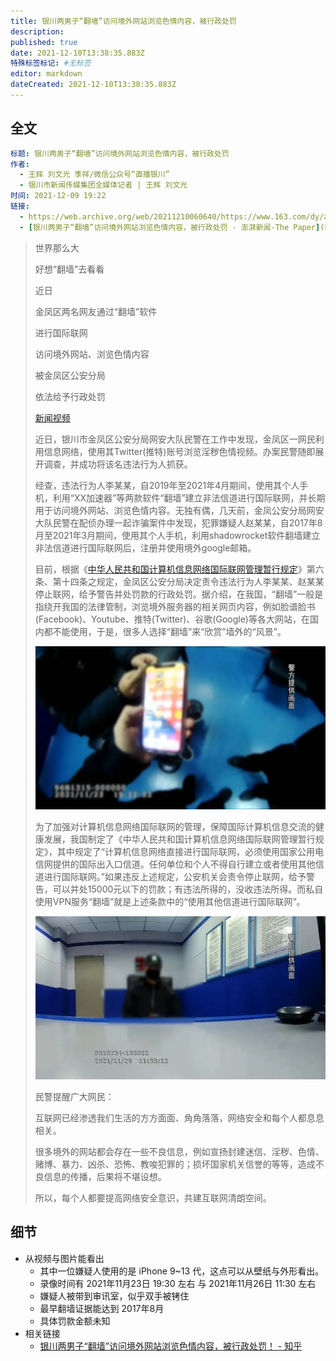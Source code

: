 ```yaml
---
title: 银川两男子“翻墙”访问境外网站浏览色情内容，被行政处罚
description:
published: true
date: 2021-12-10T13:38:35.883Z
特殊标签标记: #无标签
editor: markdown
dateCreated: 2021-12-10T13:38:35.883Z
---
```


## 全文

```YAML
标题: 银川两男子“翻墙”访问境外网站浏览色情内容，被行政处罚
作者:
  - 王辉 刘文光 季祥/微信公众号“直播银川”
  - 银川市新闻传媒集团全媒体记者 | 王辉 刘文光
时间: 2021-12-09 19:22
链接:
  - https://web.archive.org/web/20211210060640/https://www.163.com/dy/article/GQIO2KTD05506NW2.html
  - [银川两男子“翻墙”访问境外网站浏览色情内容，被行政处罚 - 澎湃新闻-The Paper](https://web.archive.org/web/20211209211812/https://www.thepaper.cn/newsDetail_forward_15767996)
```

> 世界那么大
>
> 好想“翻墙”去看看
>
> 近日
>
> 金凤区两名网友通过“翻墙”软件
>
> 进行国际联网
>
> 访问境外网站、浏览色情内容
>
> 被金凤区公安分局
>
> 依法给予行政处罚
>
> [新闻视频](/src/punish/银川翻墙/新闻.mp4)
>
> 近日，银川市金凤区公安分局网安大队民警在工作中发现，金凤区一网民利用信息网络，使用其Twitter(推特)账号浏览淫秽色情视频。办案民警随即展开调查，并成功将该名违法行为人抓获。
>
> 经查，违法行为人李某某，自2019年至2021年4月期间，使用其个人手机，利用“XX加速器”等两款软件“翻墙”建立非法信道进行国际联网，并长期用于访问境外网站、浏览色情内容。无独有偶，几天前，金凤公安分局网安大队民警在配侦办理一起诈骗案件中发现，犯罪嫌疑人赵某某，自2017年8月至2021年3月期间，使用其个人手机，利用shadowrocket软件翻墙建立非法信道进行国际联网后，注册并使用境外google邮箱。
>
> 目前，根据《[中华人民共和国计算机信息网络国际联网管理暂行规定](/rule/中华人民共和国计算机信息网络国际联网管理暂行规定.md)》第六条、第十四条之规定，金凤区公安分局决定责令违法行为人李某某、赵某某停止联网，给予警告并处罚款的行政处罚。据介绍，在我国，“翻墙”一般是指绕开我国的法律管制，浏览境外服务器的相关网页内容，例如脸谱脸书(Facebook)、Youtube、推特(Twitter)、谷歌(Google)等各大网站，在国内都不能使用，于是，很多人选择“翻墙”来“欣赏”墙外的“风景”。
>
> ![模糊的手机图片](/src/punish/银川翻墙/1.webp)
>
> 为了加强对计算机信息网络国际联网的管理，保障国际计算机信息交流的健康发展，我国制定了《中华人民共和国计算机信息网络国际联网管理暂行规定》，其中规定了“计算机信息网络直接进行国际联网，必须使用国家公用电信网提供的国际出入口信道。任何单位和个人不得自行建立或者使用其他信道进行国际联网。”如果违反上述规定，公安机关会责令停止联网，给予警告，可以并处15000元以下的罚款；有违法所得的，没收违法所得。而私自使用VPN服务“翻墙”就是上述条款中的“使用其他信道进行国际联网”。
>
> ![嫌疑人模糊图片](/src/punish/银川翻墙/2.webp)
>
> 民警提醒广大网民：
>
> 互联网已经渗透我们生活的方方面面、角角落落，网络安全和每个人都息息相关。
>
> 很多境外的网站都会存在一些不良信息，例如宣扬封建迷信、淫秽、色情、赌博、暴力、凶杀、恐怖、教唆犯罪的；损坏国家机关信誉的等等，造成不良信息的传播，后果将不堪设想。
>
> 所以，每个人都要提高网络安全意识，共建互联网清朗空间。

## 细节

+ 从视频与图片能看出
    + 其中一位嫌疑人使用的是 iPhone 9~13 代，这点可以从壁纸与外形看出。
    + 录像时间有 2021年11月23日 19:30 左右 与 2021年11月26日 11:30 左右
    + 嫌疑人被带到审讯室，似乎双手被铐住
    + 最早翻墙证据能达到 2017年8月
    + 具体罚款金额未知
+ 相关链接
    + [银川两男子“翻墙”访问境外网站浏览色情内容，被行政处罚！ - 知乎](https://zhuanlan.zhihu.com/p/442394816)
